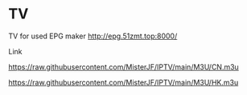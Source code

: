 # TV
TV for used
EPG
maker http://epg.51zmt.top:8000/

Link

https://raw.githubusercontent.com/MisterJF/IPTV/main/M3U/CN.m3u


https://raw.githubusercontent.com/MisterJF/IPTV/main/M3U/HK.m3u

